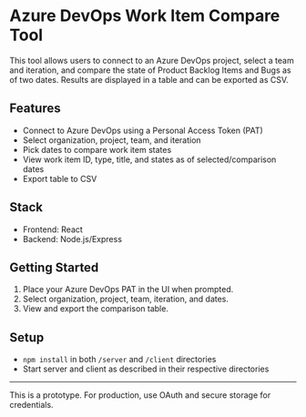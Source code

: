# Azure DevOps Work Item Compare Tool

This tool allows users to connect to an Azure DevOps project, select a team and iteration, and compare the state of Product Backlog Items and Bugs as of two dates. Results are displayed in a table and can be exported as CSV.

## Features
- Connect to Azure DevOps using a Personal Access Token (PAT)
- Select organization, project, team, and iteration
- Pick dates to compare work item states
- View work item ID, type, title, and states as of selected/comparison dates
- Export table to CSV

## Stack
- Frontend: React
- Backend: Node.js/Express

## Getting Started
1. Place your Azure DevOps PAT in the UI when prompted.
2. Select organization, project, team, iteration, and dates.
3. View and export the comparison table.

## Setup
- `npm install` in both `/server` and `/client` directories
- Start server and client as described in their respective directories

---
This is a prototype. For production, use OAuth and secure storage for credentials.
